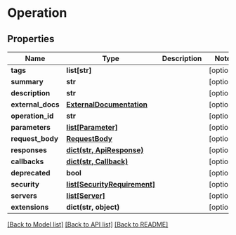 # Operation

## Properties
Name | Type | Description | Notes
------------ | ------------- | ------------- | -------------
**tags** | **list[str]** |  | [optional] 
**summary** | **str** |  | [optional] 
**description** | **str** |  | [optional] 
**external_docs** | [**ExternalDocumentation**](ExternalDocumentation.md) |  | [optional] 
**operation_id** | **str** |  | [optional] 
**parameters** | [**list[Parameter]**](Parameter.md) |  | [optional] 
**request_body** | [**RequestBody**](RequestBody.md) |  | [optional] 
**responses** | [**dict(str, ApiResponse)**](ApiResponse.md) |  | [optional] 
**callbacks** | [**dict(str, Callback)**](Callback.md) |  | [optional] 
**deprecated** | **bool** |  | [optional] 
**security** | [**list[SecurityRequirement]**](SecurityRequirement.md) |  | [optional] 
**servers** | [**list[Server]**](Server.md) |  | [optional] 
**extensions** | **dict(str, object)** |  | [optional] 

[[Back to Model list]](../README.md#documentation-for-models) [[Back to API list]](../README.md#documentation-for-api-endpoints) [[Back to README]](../README.md)


